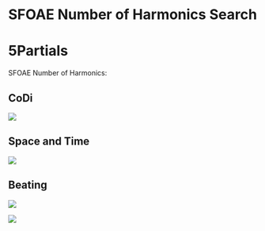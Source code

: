 SFOAE Number of Harmonics Search
================

# 5Partials

SFOAE Number of Harmonics:

## CoDi

![](../figures/sfoae_num_harmonics/_CoDi-1.png)<!-- -->

## Space and Time

![](../figures/sfoae_num_harmonics/_Spacetime-1.png)<!-- -->

## Beating

![](../figures/sfoae_num_harmonics/_Low_Beating-1.png)<!-- -->

![](../figures/sfoae_num_harmonics/_High_Beating-1.png)<!-- -->
